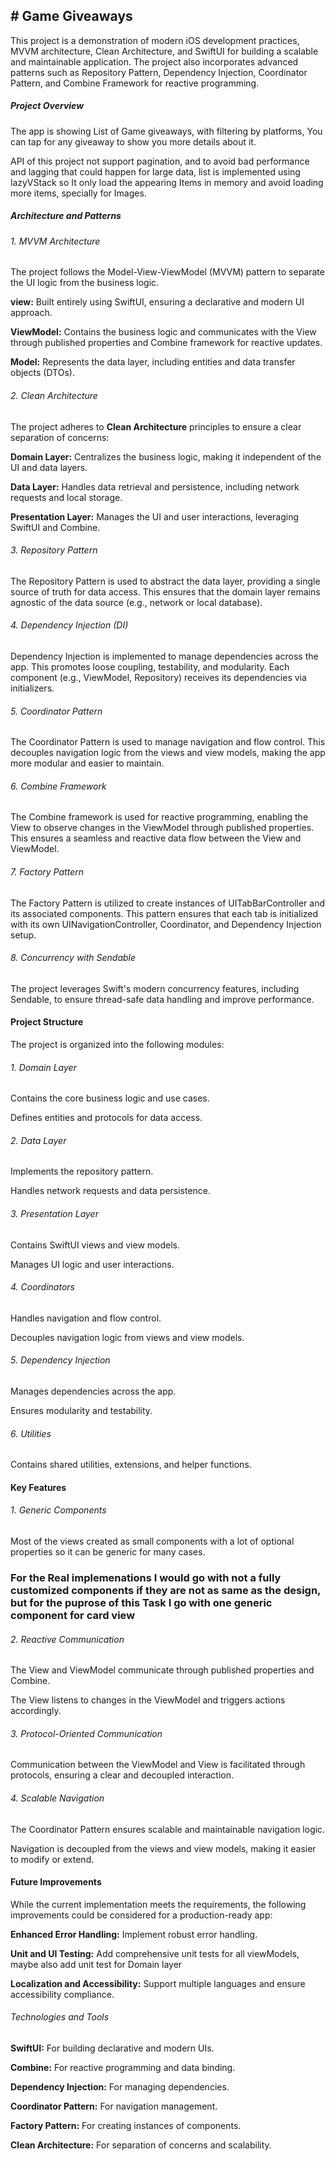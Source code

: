 ## # Game Giveaways
This project is a demonstration of modern iOS development practices, MVVM architecture, Clean Architecture, and SwiftUI for building a scalable and maintainable application. 
The project also incorporates advanced patterns such as Repository Pattern, Dependency Injection, Coordinator Pattern, and Combine Framework for reactive programming.

##### Project Overview
The app is showing List of Game giveaways, with filtering by platforms, You can tap for any giveaway to show you more details about it.

API of this project not support pagination, and to avoid bad performance and lagging that could happen for large data, list is implemented 
using lazyVStack so It only load the appearing Items in memory and avoid loading more items, specially for Images.


##### Architecture and Patterns
###### 1. MVVM Architecture
The project follows the Model-View-ViewModel (MVVM) pattern to separate the UI logic from the business logic.

**view:** Built entirely using SwiftUI, ensuring a declarative and modern UI approach.

**ViewModel:** Contains the business logic and communicates with the View through published properties and Combine framework for reactive updates.

**Model:** Represents the data layer, including entities and data transfer objects (DTOs).

###### 2. Clean Architecture
The project adheres to **Clean Architecture** principles to ensure a clear separation of concerns:

**Domain Layer:** Centralizes the business logic, making it independent of the UI and data layers.

**Data Layer:** Handles data retrieval and persistence, including network requests and local storage.

**Presentation Layer:** Manages the UI and user interactions, leveraging SwiftUI and Combine.

###### 3. Repository Pattern
The Repository Pattern is used to abstract the data layer, providing a single source of truth for data access. This ensures that the domain layer remains agnostic of the data source (e.g., network or local database).

###### 4. Dependency Injection (DI)
Dependency Injection is implemented to manage dependencies across the app. This promotes loose coupling, testability, and modularity. Each component (e.g., ViewModel, Repository) receives its dependencies via initializers.

###### 5. Coordinator Pattern
The Coordinator Pattern is used to manage navigation and flow control. This decouples navigation logic from the views and view models, making the app more modular and easier to maintain.

###### 6. Combine Framework
The Combine framework is used for reactive programming, enabling the View to observe changes in the ViewModel through published properties. This ensures a seamless and reactive data flow between the View and ViewModel.

###### 7. Factory Pattern
The Factory Pattern is utilized to create instances of UITabBarController and its associated components. This pattern ensures that each tab is initialized with its own UINavigationController, Coordinator, and Dependency Injection setup.

###### 8. Concurrency with Sendable
The project leverages Swift's modern concurrency features, including Sendable, to ensure thread-safe data handling and improve performance.

#### Project Structure
The project is organized into the following modules:

###### 1. Domain Layer
Contains the core business logic and use cases.

Defines entities and protocols for data access.

###### 2. Data Layer
Implements the repository pattern.

Handles network requests and data persistence.

###### 3. Presentation Layer
Contains SwiftUI views and view models.

Manages UI logic and user interactions.

###### 4. Coordinators
Handles navigation and flow control.

Decouples navigation logic from views and view models.

###### 5. Dependency Injection
Manages dependencies across the app.

Ensures modularity and testability.

###### 6. Utilities
Contains shared utilities, extensions, and helper functions.

#### Key Features
###### 1. Generic Components
Most of the views created as small components with a lot of optional properties so it can be generic for many cases.

### For the Real implemenations I would go with not a fully customized components if they are not as same as the design, but for the puprose of this Task I go with one generic component for card view

###### 2. Reactive Communication
The View and ViewModel communicate through published properties and Combine.

The View listens to changes in the ViewModel and triggers actions accordingly.

###### 3. Protocol-Oriented Communication
Communication between the ViewModel and View is facilitated through protocols, ensuring a clear and decoupled interaction.

###### 4. Scalable Navigation
The Coordinator Pattern ensures scalable and maintainable navigation logic.

Navigation is decoupled from the views and view models, making it easier to modify or extend.

#### Future Improvements
While the current implementation meets the requirements, the following improvements could be considered for a production-ready app:

**Enhanced Error Handling:** Implement robust error handling.

**Unit and UI Testing:** Add comprehensive unit tests for all viewModels, maybe also add unit test for Domain layer

**Localization and Accessibility:** Support multiple languages and ensure accessibility compliance.

###### Technologies and Tools
**SwiftUI:** For building declarative and modern UIs.

**Combine:** For reactive programming and data binding.

**Dependency Injection:** For managing dependencies.

**Coordinator Pattern:** For navigation management.

**Factory Pattern:** For creating instances of components.

**Clean Architecture:** For separation of concerns and scalability.
